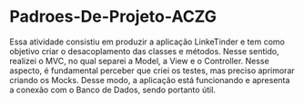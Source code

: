 # Padroes-De-Projeto-ACZG

Essa atividade consistiu em produzir a aplicação LinkeTinder e tem como objetivo criar o desacoplamento das classes e métodos. Nesse sentido, realizei o MVC, no qual separei a Model, a View e o Controller. Nesse aspecto, é fundamental perceber que criei os testes, mas preciso aprimorar criando os Mocks. Desse modo, a aplicação está funcionando e apresenta a conexão com o Banco de Dados, sendo portanto útil.
